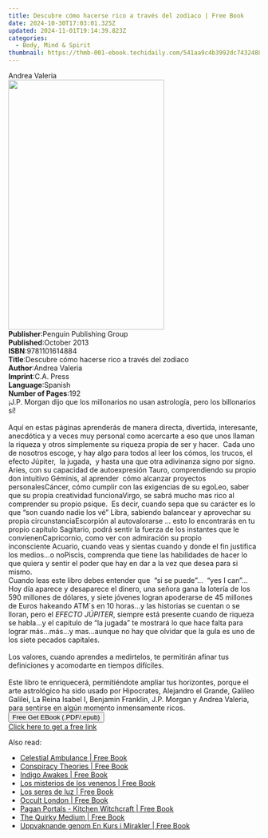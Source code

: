 ```yaml
---
title: Descubre cómo hacerse rico a través del zodiaco | Free Book
date: 2024-10-30T17:03:01.325Z
updated: 2024-11-01T19:14:39.823Z
categories:
  - Body, Mind & Spirit
thumbnail: https://thmb-001-ebook.techidaily.com/541aa9c4b3992dc743248855ccc44b85615e13336bb05cac6da63ce3a35d8f53.jpg
---
```

<main id="book-container">
  <div class="flex flex-col">
    <div class="book-brief flex-1 py-6 px-4 sm:p-6 md:py-10 md:px-8">
      <!-- brief-->
      <div class="book-brief-main">Andrea Valeria</div>
    </div>
    <div
      class="book-meta-info flex-1 grid gap-4 col-start-1 col-end-3 row-start-1 sm:mb-6 sm:grid-cols-4 lg:gap-6 lg:col-start-2 lg:row-end-6 lg:row-span-6 lg:mb-0"
    >
      <div
        class="book-meta-info-left place-content-center mt-4 p-4 text-sm leading-6 col-start-2 col-span-2 dark:text-slate-400"
      >
        <img
          class="w-full h-500 object-cover rounded-lg sm:h-255 sm:col-span-2 lg:col-span-full"
          src="https://img-001-ebook.techidaily.com/5c668f8176dea7015aec0e332d9913fbb2903c86fbaf1193847e7dab6bd05a1f.jpg"
          alt=""
          width="312"
          height="500"
        />
      </div>
      <div
        class="book-meta-info-right mt-2 col-start-1 row-start-2 col-span-3 self-center"
      >
        <!-- meta data  -->
        <div class="flex flex-col px-4 md:px-8">
          <div class="flex-1">
            <strong>Publisher</strong>:<span class="px-2"
              >Penguin Publishing Group</span
            >
          </div>
          <div class="flex-1">
            <strong>Published</strong>:<span class="px-2">October 2013</span>
          </div>
          <div class="flex-1">
            <strong>ISBN</strong>:<span class="px-2">9781101614884</span>
          </div>
          <div class="flex-1">
            <strong>Title</strong>:<span class="px-2"
              >Descubre cómo hacerse rico a través del zodiaco</span
            >
          </div>
          <div class="flex-1">
            <strong>Author</strong>:<span class="px-2">Andrea Valeria</span>
          </div>
          <div class="flex-1">
            <strong>Imprint</strong>:<span class="px-2">C.A. Press</span>
          </div>
          <div class="flex-1">
            <strong>Language</strong>:<span class="px-2">Spanish</span>
          </div>
          <div class="flex-1">
            <strong>Number of Pages</strong>:<span class="px-2">192</span>
          </div>
        </div>
      </div>
    </div>
    <div class="book-description flex-1 py-6 px-4 sm:p-6 md:py-10 md:px-8">
      <div class="book-description-main">
        <div accordion-content="" id="description">
          ¡J.P. Morgan dijo que los millonarios no usan astrología, pero los
          billonarios sí!<br /><br />Aquí en estas páginas aprenderás de manera
          directa, divertida, interesante, anecdótica y a veces muy personal
          como acercarte a eso que unos llaman la riqueza y otros simplemente su
          riqueza propia de ser y hacer.&nbsp; Cada uno de nosotros escoge, y
          hay algo para todos al leer los cómos, los trucos, el efecto
          Júpiter,&nbsp; la jugada,&nbsp; y hasta una que otra adivinanza signo
          por signo.<br />Aries, con su capacidad de autoexpresión&nbsp;Tauro,
          comprendiendo su propio don intuitivo&nbsp;Géminis, al aprender&nbsp;
          cómo alcanzar proyectos personalesCáncer, cómo cumplir con las
          exigencias de su egoLeo, saber que su propia creatividad
          funcionaVirgo, se sabrá mucho mas rico al comprender su propio
          psique.&nbsp; Es decir, cuando sepa que su carácter es lo que “son
          cuando nadie los vé”&nbsp;Libra, sabiendo balancear y aprovechar su
          propia circunstanciaEscorpión al autovalorarse … esto lo encontrarás
          en tu propio capítulo&nbsp;Sagitario, podrá sentir la fuerza de los
          instantes que le convienenCapricornio, como ver con admiración su
          propio inconsciente&nbsp;Acuario, cuando veas y sientas cuando y donde
          el fin justifica los medios…o noPiscis, comprenda que tiene las
          habilidades de hacer lo que quiera y sentir el poder que hay en dar a
          la vez que desea para si mismo.&nbsp;&nbsp;<br />Cuando leas este
          libro debes entender que&nbsp; “si se puede”…&nbsp; “yes I can”… Hoy
          día aparece y desaparece el dinero, una señora gana la lotería de los
          590 millones de dólares, y siete jóvenes logran apoderarse de 45
          millones de Euros hakeando ATM´s en 10 horas…y las historias se
          cuentan o se lloran, pero el <i>EFECTO JÚPITER</i>, siempre está
          presente cuando de riqueza se habla…y el capitulo de&nbsp;“la jugada”
          te mostrará lo que hace falta para lograr más…más…y mas…aunque no hay
          que olvidar que la gula es uno de los siete pecados
          capitales.&nbsp;&nbsp;<br /><br />Los valores, cuando aprendes a
          medirtelos, te permitirán afinar tus definiciones y acomodarte en
          tiempos difíciles.&nbsp;<br /><br />Este libro te enriquecerá,
          permitiéndote ampliar tus horizontes, porque el arte astrológico ha
          sido usado por Hipocrates, Alejandro el Grande, Galileo Galilei, La
          Reina Isabel I, Benjamin Franklin, J.P. Morgan y Andrea Valeria, para
          sentirse en algún momento inmensamente ricos.
        </div>
        <div class="accordion-fader"></div>
      </div>
    </div>
    <div class="book-excerpts flex-1 py-6 px-4 sm:p-6 md:py-10 md:px-8"></div>
    <div
      class="book-about-author flex-1 py-6 px-4 sm:p-6 md:py-10 md:px-8"
    ></div>
    <div class="book-free-get flex-1 py-6 px-4 sm:p-6 md:py-10 md:px-8">
      <button
        id="btn-free-get"
        class="bg-blue-500 hover:bg-blue-700 text-white font-bold py-2 px-4 rounded"
      >
        Free Get EBook (.PDF/.epub)
      </button>
      <div id="countdown-display" class="px-2 text-lg mt-2"></div>
      <a
        id="free-link"
        class="hidden bg-blue-500 hover:bg-blue-700 text-white font-bold py-2 px-4 rounded"
        href="https://www.ebooks.com/en-us/book/998652/descubre-c-mo-hacerse-rico-a-trav-s-del-zodiaco/andrea-valeria/"
        target="_blank"
        >Click here to get a free link</a
      >
    </div>
    <script>
      let countdownTime = 0;
      let countdownInterval = null;
      document
        .getElementById('btn-free-get')
        .addEventListener('click', startCountdown);
      function startCountdown() {
        countdownTime = new Date().getTime() + 60000 * 3;
        countdownInterval = setInterval(updateCountdown, 1000);
        document.getElementById('btn-free-get').disabled = true;
        document
          .getElementById('btn-free-get')
          .classList.add('bg-gray-500', 'cursor-not-allowed');
      }
      function updateCountdown() {
        let currentTime = new Date().getTime();
        let timeLeft = countdownTime - currentTime;
        let secondsLeft = Math.floor(timeLeft / 1000);
        document.getElementById('countdown-display').innerHTML =
          `Remaining time: ${secondsLeft} seconds.`;
        if (secondsLeft <= 0) {
          clearInterval(countdownInterval);
          document.getElementById('btn-free-get').classList.add('hidden');
          document.getElementById('free-link').classList.remove('hidden');
          document.getElementById('countdown-display').innerHTML = '';
        }
      }
    </script>
  </div>
</main>

<ins class="adsbygoogle"
      style="display:block"
      data-ad-client="ca-pub-7571918770474297"
      data-ad-slot="8358498916"
      data-ad-format="auto"
      data-full-width-responsive="true"></ins>
    

<span class="atpl-alsoreadstyle">Also read:</span>
<div><ul>
<li><a href="https://novels-ebooks.techidaily.com/1115417-9781907203558-celestial-ambulance/"><u>Celestial Ambulance | Free Book</u></a></li>
<li><a href="https://novels-ebooks.techidaily.com/1121187-9781842438213-conspiracy-theories/"><u>Conspiracy Theories | Free Book</u></a></li>
<li><a href="https://novels-ebooks.techidaily.com/1115418-9781907203534-indigo-awakes/"><u>Indigo Awakes | Free Book</u></a></li>
<li><a href="https://novels-ebooks.techidaily.com/1121425--los-misterios-de-los-venenos/"><u>Los misterios de los venenos | Free Book</u></a></li>
<li><a href="https://novels-ebooks.techidaily.com/1121424--los-seres-de-luz/"><u>Los seres de luz | Free Book</u></a></li>
<li><a href="https://novels-ebooks.techidaily.com/1121172-9781842439517-occult-london/"><u>Occult London | Free Book</u></a></li>
<li><a href="https://novels-ebooks.techidaily.com/1120958-9781780998428-pagan-portals-kitchen-witchcraft/"><u>Pagan Portals - Kitchen Witchcraft | Free Book</u></a></li>
<li><a href="https://novels-ebooks.techidaily.com/1115420-9781907203596-the-quirky-medium/"><u>The Quirky Medium | Free Book</u></a></li>
<li><a href="https://novels-ebooks.techidaily.com/1120228-9780988432741-uppvaknande-genom-en-kurs-i-mirakler/"><u>Uppvaknande genom En Kurs i Mirakler | Free Book</u></a></li>
</ul></div>


